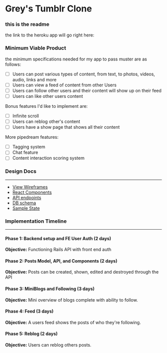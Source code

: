 # Grey's Tumblr Clone

### this is the readme

the link to the heroku app will go right here:

### Minimum Viable Product
the minimum specifications needed for my app to pass muster are as follows:
- [ ] Users can post various types of content, from text, to photos, videos, audio, links and more
- [ ] Users can view a feed of content from other Users
- [ ] Users can follow other users and their content will show up on their feed
- [ ] Users can like other users content

Bonus features I'd like to implement are:
- [ ] Infinite scroll
- [ ] Users can reblog other's content
- [ ] Users have a show page that shows all their content

More pipedream features:
- [ ] Tagging system
- [ ] Chat feature
- [ ] Content interaction scoring system

### Design Docs
------
* [View Wireframes][wireframes]
* [React Components][components]
* [API endpoints][api-endpoints]
* [DB schema][schema]
* [Sample State][sample-state]

[wireframes]: docs/wireframes
[components]: docs/component-hierarchy.md
[sample-state]: docs/sample-state.md
[api-endpoints]: docs/api-endpoints.md
[schema]: docs/schema.md

### Implementation Timeline
------
#### Phase 1: Backend setup and FE User Auth (2 days)
**Objective:** Functioning Rails API with front end auth

#### Phase 2: Posts Model, API, and Components (2 days)
**Objective:** Posts can be created, shown, edited and destroyed through the API

#### Phase 3: MiniBlogs and Following (3 days)
**Objective:** Mini overview of blogs complete with ability to follow.

#### Phase 4: Feed (3 days)
**Objective:** A users feed shows the posts of who they're following.

#### Phase 5: Reblog (2 days)
**Objective:** Users can reblog others posts.
